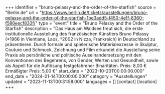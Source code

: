 +++
identifier = "bruno-pelassy-and-the-order-of-the-starfish"
source = "Berlin.de"
url = "https://www.berlin.de/tickets/ausstellungen/bruno-pelassy-and-the-order-of-the-starfish-1be3add5-f450-4e1f-8360-f586eecf833f/"
type = "event"
title = "Bruno Pélassy and the Order of the Starfish"
description = "Das Haus am Waldsee freut sich, die erste institutionelle Ausstellung des französischen Künstlers Bruno Pélassy (*1966 in Vientiane, Laos, †2002 in Nizza, Frankreich) in Deutschland zu präsentieren. Durch formale und spielerische Materialexzesse in Skulptur, Couture und Schmuck, Zeichnung und Film erkundet die Ausstellung seine Praxis als persönliche und politische Auseinandersetzung mit den Konventionen des Begehrens, von Gender, Werten und Gesundheit, sowie als Appell für die Auflösung festgefahrener Binaritäten.
Preis: 8,00 €
Ermäßigter Preis: 5,00 €"
start_date = "2023-10-20T00:00:00.000"
end_date = "2024-01-14T00:00:00.000"
category = "Ausstellungen"
updated = "2023-11-13T00:31:58.000"
languages = []
[contact]
[location]
+++